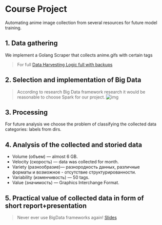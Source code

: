 # Course Project
Automating anime image collection from several resources for future model training.

## 1. Data gathering
We implement a Golang Scraper that collects anime.gifs with certain tags
> For full [Data Harvesting Logic full with backups](https://github.com/Dormant512/weeb-scrape/tree/main)

## 2. Selection and implementation of Big Data
> According to research Big Data framework research it would be reasonable to choose Spark for our project.
![img](https://github.com/pnavaro/big-data/blob/master/notebooks/images/bigdata.png?raw=1)
> 
## 3. Processing
For future analysis we choose the problem of classifying the collected data categories: labels from dirs.


## 4. Analysis of the collected and storied data

- Volume (объем) —  almost 6 GB.
- Velocity (скорость) — data was collected for month.
- Variety (разнообразие)— разнородность данных, различные форматы и возможное - отсутствие структурированности.
- Variability (изменчивость) — 50 tags.
- Value (значимость) — Graphics Interchange Format.

## 5. Practical value of collected data in form of short report+presentation
> Never ever use BigData frameworks again!
[Slides](Small-Data-Slides.pdf)